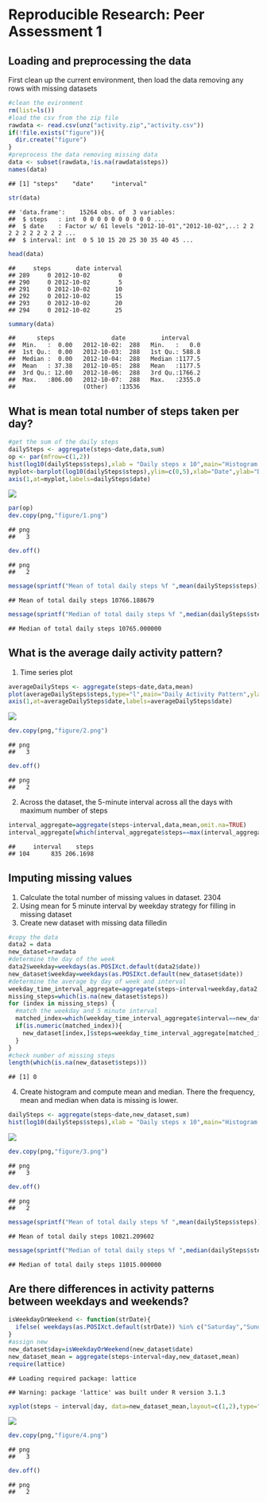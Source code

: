 # Reproducible Research: Peer Assessment 1



## Loading and preprocessing the data
First clean up the current environment, then load the data removing any rows with missing datasets

```r
#clean the evironment
rm(list=ls())
#load the csv from the zip file
rawdata <- read.csv(unz("activity.zip","activity.csv"))
if(!file.exists("figure")){
  dir.create("figure")
}
#preprocess the data removing missing data
data <- subset(rawdata,!is.na(rawdata$steps))
names(data)
```

```
## [1] "steps"    "date"     "interval"
```

```r
str(data)
```

```
## 'data.frame':	15264 obs. of  3 variables:
##  $ steps   : int  0 0 0 0 0 0 0 0 0 0 ...
##  $ date    : Factor w/ 61 levels "2012-10-01","2012-10-02",..: 2 2 2 2 2 2 2 2 2 2 ...
##  $ interval: int  0 5 10 15 20 25 30 35 40 45 ...
```

```r
head(data)
```

```
##     steps       date interval
## 289     0 2012-10-02        0
## 290     0 2012-10-02        5
## 291     0 2012-10-02       10
## 292     0 2012-10-02       15
## 293     0 2012-10-02       20
## 294     0 2012-10-02       25
```

```r
summary(data)
```

```
##      steps                date          interval     
##  Min.   :  0.00   2012-10-02:  288   Min.   :   0.0  
##  1st Qu.:  0.00   2012-10-03:  288   1st Qu.: 588.8  
##  Median :  0.00   2012-10-04:  288   Median :1177.5  
##  Mean   : 37.38   2012-10-05:  288   Mean   :1177.5  
##  3rd Qu.: 12.00   2012-10-06:  288   3rd Qu.:1766.2  
##  Max.   :806.00   2012-10-07:  288   Max.   :2355.0  
##                   (Other)   :13536
```

## What is mean total number of steps taken per day?

```r
#get the sum of the daily steps
dailySteps <- aggregate(steps~date,data,sum)
op <- par(mfrow=c(1,2))
hist(log10(dailySteps$steps),xlab = "Daily steps x 10",main="Histogram - Daily steps")
myplot<-barplot(log10(dailySteps$steps),ylim=c(0,5),xlab="Date",ylab="Daily steps x 10",main="Barplot - Daily Steps")
axis(1,at=myplot,labels=dailySteps$date)
```

![](PA1_template_files/figure-html/totalStepsTakenPerDay-1.png) 

```r
par(op)
dev.copy(png,"figure/1.png")
```

```
## png 
##   3
```

```r
dev.off()
```

```
## png 
##   2
```

```r
message(sprintf("Mean of total daily steps %f ",mean(dailySteps$steps)))
```

```
## Mean of total daily steps 10766.188679
```

```r
message(sprintf("Median of total daily steps %f ",median(dailySteps$steps)))
```

```
## Median of total daily steps 10765.000000
```

## What is the average daily activity pattern?
1. Time series plot

```r
averageDailySteps <- aggregate(steps~date,data,mean)
plot(averageDailySteps$steps,type="l",main="Daily Activity Pattern",ylab="Average Daily Steps",xlab="Date",xaxt="n")
axis(1,at=averageDailySteps$date,labels=averageDailySteps$date)
```

![](PA1_template_files/figure-html/averageDailyActivityPattern-1.png) 

```r
dev.copy(png,"figure/2.png")
```

```
## png 
##   3
```

```r
dev.off()
```

```
## png 
##   2
```
2. Across the dataset, the 5-minute interval across all the days with maximum number of steps

```r
interval_aggregate=aggregate(steps~interval,data,mean,omit.na=TRUE)
interval_aggregate[which(interval_aggregate$steps==max(interval_aggregate$steps)),]
```

```
##     interval    steps
## 104      835 206.1698
```

## Imputing missing values
1. Calculate the total number of missing values in dataset. 2304
2. Using mean for 5 minute interval by weekday strategy for filling in missing dataset
3. Create new dataset with missing data filledin

```r
#copy the data
data2 = data
new_dataset=rawdata
#determine the day of the week
data2$weekday=weekdays(as.POSIXct.default(data2$date))
new_dataset$weekday=weekdays(as.POSIXct.default(new_dataset$date))
#determine the average by day of week and interval
weekday_time_interval_aggregate=aggregate(steps~interval+weekday,data2,mean)
missing_steps=which(is.na(new_dataset$steps))
for (index in missing_steps) { 
  #match the weekday and 5 minute interval
  matched_index=which(weekday_time_interval_aggregate$interval==new_dataset[index,]$interval & weekday_time_interval_aggregate$weekday==new_dataset[index,]$weekday)  
  if(is.numeric(matched_index)){
    new_dataset[index,]$steps=weekday_time_interval_aggregate[matched_index,]$steps
  }
}
#check number of missing steps
length(which(is.na(new_dataset$steps)))
```

```
## [1] 0
```
4. Create histogram and compute mean and median. There the frequency, mean and median when data is missing is lower.

```r
dailySteps <- aggregate(steps~date,new_dataset,sum)
hist(log10(dailySteps$steps),xlab = "Daily steps x 10",main="Histogram - Daily steps (New Dataset)")
```

![](PA1_template_files/figure-html/unnamed-chunk-3-1.png) 

```r
dev.copy(png,"figure/3.png")
```

```
## png 
##   3
```

```r
dev.off()
```

```
## png 
##   2
```

```r
message(sprintf("Mean of total daily steps %f ",mean(dailySteps$steps)))
```

```
## Mean of total daily steps 10821.209602
```

```r
message(sprintf("Median of total daily steps %f ",median(dailySteps$steps)))
```

```
## Median of total daily steps 11015.000000
```

## Are there differences in activity patterns between weekdays and weekends?

```r
isWeekdayOrWeekend <- function(strDate){
  ifelse( weekdays(as.POSIXct.default(strDate)) %in% c("Saturday","Sunday"), "weekend","weekday")
}
#assign new
new_dataset$day=isWeekdayOrWeekend(new_dataset$date)
new_dataset_mean = aggregate(steps~interval+day,new_dataset,mean)
require(lattice)
```

```
## Loading required package: lattice
```

```
## Warning: package 'lattice' was built under R version 3.1.3
```

```r
xyplot(steps ~ interval|day, data=new_dataset_mean,layout=c(1,2),type="l",main = "Average Steps Taken",ylab="Number of steps",xlab="Interval")
```

![](PA1_template_files/figure-html/unnamed-chunk-4-1.png) 

```r
dev.copy(png,"figure/4.png")
```

```
## png 
##   3
```

```r
dev.off()
```

```
## png 
##   2
```
